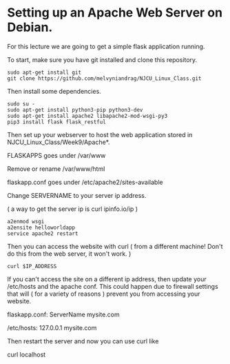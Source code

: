 # Setting up an Apache Web Server on Debian.

For this lecture we are going to get a simple flask application running.

To start, make sure you have git installed and clone this repository.

```
sudo apt-get install git
git clone https://github.com/melvyniandrag/NJCU_Linux_Class.git
```

Then install some dependencies.

```
sudo su -
sudo apt-get install python3-pip python3-dev
sudo apt-get install apache2 libapache2-mod-wsgi-py3
pip3 install flask flask_restful
```
Then set up your webserver to host the web application stored in NJCU_Linux_Class/Week9/Apache*.

FLASKAPPS goes under /var/www

Remove or rename /var/www/html

flaskapp.conf goes under /etc/apache2/sites-available

Change SERVERNAME to your server ip address.

( a way to  get the server ip  is curl ipinfo.io/ip )

```
a2enmod wsgi
a2ensite helloworldapp
service apache2 restart
```

Then you can access the website with curl ( from a different machine! Don't do this from the web server, it won't work. )

```
curl $IP_ADDRESS
```

If you can't access the site on a different ip address, then update your /etc/hosts and the apache conf. This could happen due to firewall settings that will ( for a variety of reasons ) prevent you from accessing your website.

flaskapp.conf:
ServerName mysite.com

/etc/hosts:
127.0.0.1 mysite.com

Then restart the server and now you can use curl like

curl localhost

